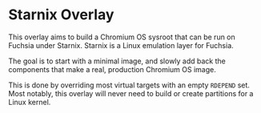 # Starnix Overlay

This overlay aims to build a Chromium OS sysroot that can be run on Fuchsia
under Starnix. Starnix is a Linux emulation layer for Fuchsia.

The goal is to start with a minimal image, and slowly add back the components
that make a real, production Chromium OS image.

This is done by overriding most virtual targets with an empty `RDEPEND` set.
Most notably, this overlay will never need to build or create partitions for a
Linux kernel.
